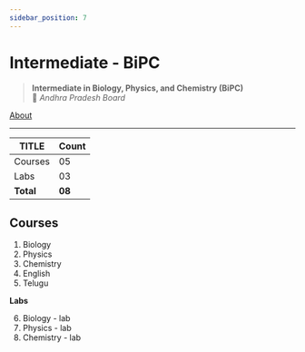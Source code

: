 ```yaml
---
sidebar_position: 7
---
```


# Intermediate - BiPC

<!--markdownlint-disable MD013 MD029 MD036 MD033-->

> **Intermediate in Biology, Physics, and Chemistry (BiPC)**  
> 🏫 *Andhra Pradesh Board*

<div id="about-navigation">
    <a href="/About" className="button button--primary button--lg">About</a>
</div>

---

| TITLE      | Count  |
| ---------- | ------ |
| Courses    | 05     |
| Labs       | 03     |
| **Total**  | **08** |

## Courses

1. Biology
2. Physics
3. Chemistry
4. English
5. Telugu

**Labs**

6. Biology - lab
7. Physics - lab
8. Chemistry - lab

